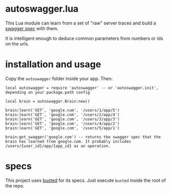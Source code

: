 autoswagger.lua
===============

This Lua module can learn from a set of "raw" server traces and build a [swagger spec](https://github.com/wordnik/swagger-core/wiki) with them.

It is intelligent enough to deduce common parameters from numbers or ids on the urls.

installation and usage
======================

Copy the `autoswagger` folder inside your app. Then:

    local autoswagger = require 'autoswagger' -- or 'autoswagger.init', depending on your package.path config

    local brain = autoswagger.Brain:new()

    brain:learn('GET', 'google.com', '/users/1/app/5')
    brain:learn('GET', 'google.com', '/users/2/app/4')
    brain:learn('GET', 'google.com', '/users/3/app/3')
    brain:learn('GET', 'google.com', '/users/4/app/2')
    brain:learn('GET', 'google.com', '/users/5/app/1')

    brain:get_swagger('google.com') -- returns the swagger spec that the brain has learned from google.com. It probably includes /users/{user_id}/app/{app_id} as an operation.

specs
=====

This project uses [busted](http://olivinelabs.com/busted/) for its specs. Just execute `busted` inside the root of the repo.
